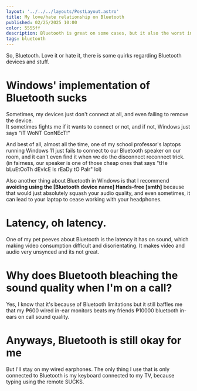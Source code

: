 ```yaml
---
layout: '../../../layouts/PostLayout.astro'
title: My love/hate relationship on Bluetooth
published: 02/25/2025 10:00
color: 5555ff
description: Bluetooth is great on some cases, but it also the worst in some cases.
tags: bluetooth
---
```


So, Bluetooth. Love it or hate it, there is some quirks regarding Bluetooth devices and stuff.

# Windows' implementation of Bluetooth sucks
Sometimes, my devices just don't connect at all, and even failing to remove the device.  
It sometimes fights me if it wants to connect or not, and if not, Windows just says "iT WoNT ConNEcT!" 

And best of all, almost all the time, one of my school professor's laptops running Windows 11 just fails
to connect to our Bluetooth speaker on our room, and it can't even find it when we do the disconnect reconnect
trick. (in fairness, our speaker is one of those cheap ones that says "tHe bLuEtOoTh dEvIcE Is rEaDy tO PaIr" lol)

Also another thing about Bluetooth in Windows is that I recommend **avoiding using the __[Bluetooth device name] Hands-free [smth]__**
because that would just absolutely squash your audio quality, and even sometimes, it can lead to your laptop to cease working with your headphones.

# Latency, oh latency.
One of my pet peeves about Bluetooth is the latency it has on sound, which making video consumption
difficult and disorientating. It makes video and audio very unsynced and its not great.

# Why does Bluetooth bleaching the sound quality when I'm on a call?
Yes, I know that it's because of Bluetooth limitations but it still baffles me that my ₱600 wired in-ear monitors
beats my friends ₱10000 bluetooth in-ears on call sound quality.

# Anyways, Bluetooth is still okay for me
But I'll stay on my wired earphones. The only thing I use that is only connected to Bluetooth
is my keyboard connected to my TV, because typing using the remote SUCKS.
